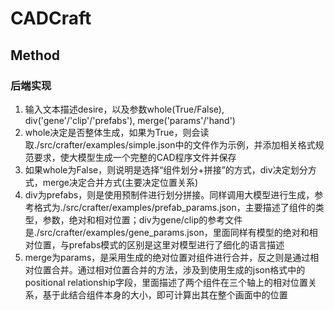# CADCraft

## Method

### 后端实现

1. 输入文本描述desire，以及参数whole(True/False), div('gene'/'clip'/'prefabs'), merge('params'/'hand')
2. whole决定是否整体生成，如果为True，则会读取./src/crafter/examples/simple.json中的文件作为示例，并添加相关格式规范要求，使大模型生成一个完整的CAD程序文件并保存
3. 如果whole为False，则说明是选择“组件划分+拼接”的方式，div决定划分方式，merge决定合并方式(主要决定位置关系)
4. div为prefabs，则是使用预制件进行划分拼接。同样调用大模型进行生成，参考格式为./src/crafter/examples/prefab_params.json，主要描述了组件的类型，参数，绝对和相对位置；div为gene/clip的参考文件是./src/crafter/examples/gene_params.json，里面同样有模型的绝对和相对位置，与prefabs模式的区别是这里对模型进行了细化的语言描述
5. merge为params，是采用生成的绝对位置对组件进行合并，反之则是通过相对位置合并。通过相对位置合并的方法，涉及到使用生成的json格式中的positional relationship字段，里面描述了两个组件在三个轴上的相对位置关系，基于此结合组件本身的大小，即可计算出其在整个画面中的位置
